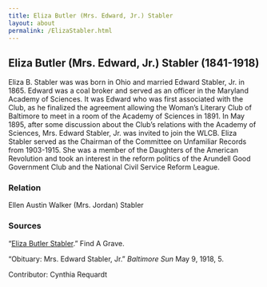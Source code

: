 ```yaml
---
title: Eliza Butler (Mrs. Edward, Jr.) Stabler
layout: about
permalink: /ElizaStabler.html
---
```


## Eliza Butler (Mrs. Edward, Jr.) Stabler (1841-1918)

Eliza B. Stabler was was born in Ohio and married Edward Stabler, Jr. in 1865. Edward was a coal broker and served as an officer in the Maryland Academy of Sciences. It was Edward who was first associated with the Club, as he finalized the agreement allowing the Woman’s Literary Club of Baltimore to meet in a room of the Academy of Sciences in 1891. In May 1895, after some discussion about the Club’s relations with the Academy of Sciences, Mrs. Edward Stabler, Jr. was invited to join the WLCB. Eliza Stabler served as the Chairman of the Committee on Unfamiliar Records from 1903-1915. She was a member of the Daughters of the American Revolution and took an interest in the reform politics of the Arundell Good Government Club and the National Civil Service Reform League.

### Relation

Ellen Austin Walker (Mrs. Jordan) Stabler

### Sources

“[Eliza Butler Stabler](https://www.findagrave.com/memorial/34906027/eliza-stabler).” Find A Grave. 

“Obituary: Mrs. Edward Stabler, Jr.” *Baltimore Sun* May 9, 1918, 5.

Contributor: Cynthia Requardt

